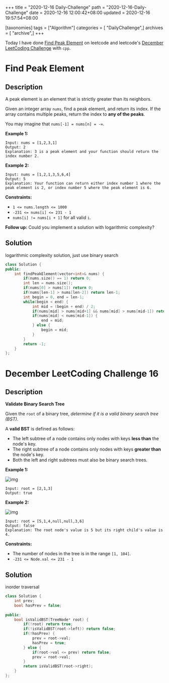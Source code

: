 +++
title = "2020-12-16 Daily-Challenge"
path = "2020-12-16-Daily-Challenge"
date = 2020-12-16 12:00:42+08:00
updated = 2020-12-16 19:57:54+08:00

[taxonomies]
tags = ["Algorithm"]
categories = [ "DailyChallenge",]
archives = [ "archive",]
+++

Today I have done [Find Peak Element](https://leetcode.com/problems/find-peak-element/) on leetcode and leetcode's [December LeetCoding Challenge](https://leetcode.com/explore/challenge/card/december-leetcoding-challenge/571/week-3-december-15th-december-21st/3568/) with `cpp`.

<!-- more -->

# Find Peak Element

## Description

A peak element is an element that is strictly greater than its neighbors.

Given an integer array `nums`, find a peak element, and return its index. If the array contains multiple peaks, return the index to **any of the peaks**.

You may imagine that `nums[-1] = nums[n] = -∞`.

**Example 1:**

```
Input: nums = [1,2,3,1]
Output: 2
Explanation: 3 is a peak element and your function should return the index number 2.
```

**Example 2:**

```
Input: nums = [1,2,1,3,5,6,4]
Output: 5
Explanation: Your function can return either index number 1 where the peak element is 2, or index number 5 where the peak element is 6.
```

**Constraints:**

- `1 <= nums.length <= 1000`
- `-231 <= nums[i] <= 231 - 1`
- `nums[i] != nums[i + 1]` for all valid `i`.

**Follow up:** Could you implement a solution with logarithmic complexity?

## Solution

logarithmic complexity solution, just use binary search

``` cpp
class Solution {
public:
    int findPeakElement(vector<int>& nums) {
        if(nums.size() == 1) return 0;
        int len = nums.size();
        if(nums[0] > nums[1]) return 0;
        if(nums[len-1] > nums[len-2]) return len-1;
        int begin = 0, end = len-1;
        while(begin < end) {
            int mid = (begin + end) / 2;
            if(nums[mid] > nums[mid+1] && nums[mid] > nums[mid-1]) return mid;
            if(nums[mid] < nums[mid-1]) {
                end = mid;
            } else {
                begin = mid;
            }
        }
        return -1;
    }
};
```

# December LeetCoding Challenge 16

## Description

**Validate Binary Search Tree**

Given the `root` of a binary tree, *determine if it is a valid binary search tree (BST)*.

A **valid BST** is defined as follows:

- The left subtree of a node contains only nodes with keys **less than** the node's key.
- The right subtree of a node contains only nodes with keys **greater than** the node's key.
- Both the left and right subtrees must also be binary search trees.

**Example 1:**

![img](https://assets.leetcode.com/uploads/2020/12/01/tree1.jpg)

```
Input: root = [2,1,3]
Output: true
```

**Example 2:**

![img](https://assets.leetcode.com/uploads/2020/12/01/tree2.jpg)

```
Input: root = [5,1,4,null,null,3,6]
Output: false
Explanation: The root node's value is 5 but its right child's value is 4.
```

**Constraints:**

- The number of nodes in the tree is in the range `[1, 104]`.
- `-231 <= Node.val <= 231 - 1`

## Solution

inorder traversal

``` cpp
class Solution {
    int prev;
    bool hasPrev = false;
    
public:
    bool isValidBST(TreeNode* root) {
        if(!root) return true;
        if(!isValidBST(root->left)) return false;
        if(!hasPrev) {
            prev = root->val;
            hasPrev = true;
        } else {
            if(root->val <= prev) return false;
            prev = root->val;
        }
        return isValidBST(root->right);
    }
};
```